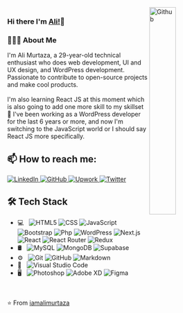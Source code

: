 <!--
**iamalimurtaza/iamalimurtaza** is a ✨ _special_ ✨ repository because its `README.md` (this file) appears on your GitHub profile.

Here are some ideas to get you started:

- 🔭 I’m currently working on ...
- 🌱 I’m currently learning ...
- 👯 I’m looking to collaborate on ...
- 🤔 I’m looking for help with ...
- 💬 Ask me about ...
- 📫 How to reach me: ...
- 😄 Pronouns: ...
- ⚡ Fun fact: ...
-->

<img width="35%" align="right" alt="Github" src="https://user-images.githubusercontent.com/48678280/88862734-4903af80-d201-11ea-968b-9c939d88a37c.gif" />

### Hi there I'm [Ali!](https://www.upwork.com/freelancers/~012ab6fd670f164d79)👋 </hr>

<h3>👨🏻‍💻 About Me </h3>
I'm Ali Murtaza, a 29-year-old technical enthusiast who does web development, UI and UX design, and WordPress development. Passionate to contribute to open-source projects and make cool products.<br /><br />
I'm also learning React JS at this moment which is also going to add one more skill to my skillset 🚀 I've been working as a WordPress developer for the last 6 years or more, and now I'm switching to the JavaScript world or I should say React JS more specifically.

## 📫 How to reach me:
<a href="https://www.linkedin.com/in/ali-murtaza-5944a915b">
  <img src="https://img.shields.io/badge/-Follow%20me%20on%20LinkedIn-333333?style=flat&logo=linkedin" alt="LinkedIn" />
</a>
<a href="https://github.com/iamalimurtaza">
  <img src="https://img.shields.io/badge/-Give%20me%20a%20star%20on%20GitHub-333333?style=flat&logo=github" alt="GitHub" />
</a>
<a href="https://www.upwork.com/freelancers/~012ab6fd670f164d79">
  <img src="https://img.shields.io/badge/-Hire%20me%20on%20UpWork-333333?style=flat&logo=upwork" alt="Upwork" />
</a>
<a href="https://twitter.com/iamalimurtazaa">
  <img src="https://img.shields.io/badge/-Follow%20me%20on%20Twitter-333333?style=flat&logo=twitter" alt="Twitter" />
</a>

<!--
## 🛠 My Stats
<a href="https://github.com/iamalimurtaza">
  <img height="180em" src="https://github-readme-stats.vercel.app/api?username=iamalimurtaza&theme=buefy&show_icons=true" />
  <img height="180em" src="https://github-readme-stats.vercel.app/api/top-langs/?username=iamalimurtaza&theme=buefy&layout=compact" />
</a>
-->

## 🛠 Tech Stack
- 💻 &nbsp;
  ![HTML5](https://img.shields.io/badge/-HTML5-333333?style=flat&logo=HTML5)
  ![CSS](https://img.shields.io/badge/-CSS-333333?style=flat&logo=CSS3&logoColor=1572B6)
  ![JavaScript](https://img.shields.io/badge/-JavaScript-333333?style=flat&logo=javascript)
  ![Bootstrap](https://img.shields.io/badge/-Bootstrap-333333?style=flat&logo=bootstrap&logoColor=563D7C)
  ![Php](https://img.shields.io/badge/-Php-333333?style=flat&logo=php)
  ![WordPress](https://img.shields.io/badge/-WordPress-333333?style=flat&logo=wordpress)
  ![Next.js](https://img.shields.io/badge/-NextJs-333333?style=flat&logo=nextdotjs)
  ![React](https://img.shields.io/badge/-ReactJs-333333?style=flat&logo=react)
  ![React Router](https://img.shields.io/badge/-React%20Router-333333?style=flat&logo=react-router)
  ![Redux](https://img.shields.io/badge/-Redux-333333?style=flat&logo=redux)
- 🛢 &nbsp;
  ![MySQL](https://img.shields.io/badge/-MySQL-333333?style=flat&logo=mysql)
  ![MongoDB](https://img.shields.io/badge/-MongoDB-333333?style=flat&logo=mongodb)
  ![Supabase](https://img.shields.io/badge/-Supabase-333333?style=flat&logo=supabase)
- ⚙️ &nbsp;
  ![Git](https://img.shields.io/badge/-Git-333333?style=flat&logo=git)
  ![GitHub](https://img.shields.io/badge/-GitHub-333333?style=flat&logo=github)
  ![Markdown](https://img.shields.io/badge/-Markdown-333333?style=flat&logo=markdown)
- 🔧 &nbsp;
  ![Visual Studio Code](https://img.shields.io/badge/-Visual%20Studio%20Code-333333?style=flat&logo=visual-studio-code&logoColor=007ACC)
- 🖥 &nbsp;
  ![Photoshop](https://img.shields.io/badge/-Photoshop-333333?style=flat&logo=adobe-photoshop)
  ![Adobe XD](https://img.shields.io/badge/-XD-333333?style=flat&logo=adobe-xd)
  ![Figma](https://img.shields.io/badge/-Figma-333333?style=flat&logo=figma)

<br/>

⭐️ From [iamalimurtaza](https://github.com/iamalimurtaza)
